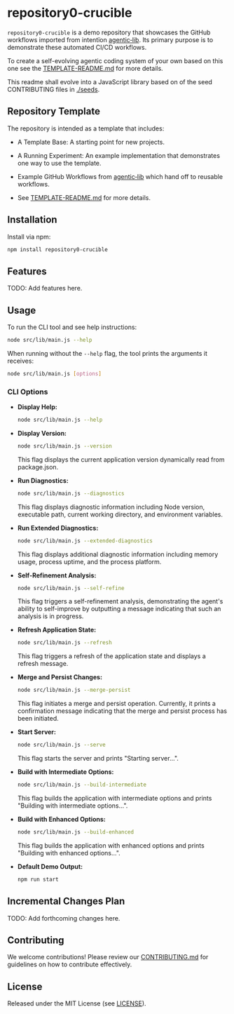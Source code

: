# repository0-crucible

`repository0-crucible` is a demo repository that showcases the GitHub workflows imported from intentïon [agentic‑lib](https://github.com/xn-intenton-z2a/agentic-lib). Its primary purpose is to demonstrate these automated CI/CD workflows.

To create a self-evolving agentic coding system of your own based on this one see the [TEMPLATE-README.md](./TEMPLATE-README.md) for more details.

This readme shall evolve into a JavaScript library based on of the seed CONTRIBUTING files in [./seeds](./seeds).

## Repository Template

The repository is intended as a template that includes:
* A Template Base: A starting point for new projects.
* A Running Experiment: An example implementation that demonstrates one way to use the template.
* Example GitHub Workflows from [agentic‑lib](https://github.com/xn-intenton-z2a/agentic-lib) which hand off to reusable workflows.

* See [TEMPLATE-README.md](./TEMPLATE-README.md) for more details.

## Installation

Install via npm:

```bash
npm install repository0-crucible
```

## Features

TODO: Add features here.

## Usage

To run the CLI tool and see help instructions:

```bash
node src/lib/main.js --help
```

When running without the `--help` flag, the tool prints the arguments it receives:

```bash
node src/lib/main.js [options]
```

### CLI Options

- **Display Help:**
  ```bash
  node src/lib/main.js --help
  ```

- **Display Version:**
  ```bash
  node src/lib/main.js --version
  ```
  This flag displays the current application version dynamically read from package.json.

- **Run Diagnostics:**
  ```bash
  node src/lib/main.js --diagnostics
  ```
  This flag displays diagnostic information including Node version, executable path, current working directory, and environment variables.

- **Run Extended Diagnostics:**
  ```bash
  node src/lib/main.js --extended-diagnostics
  ```
  This flag displays additional diagnostic information including memory usage, process uptime, and the process platform.

- **Self-Refinement Analysis:**
  ```bash
  node src/lib/main.js --self-refine
  ```
  This flag triggers a self-refinement analysis, demonstrating the agent's ability to self-improve by outputting a message indicating that such an analysis is in progress.

- **Refresh Application State:**
  ```bash
  node src/lib/main.js --refresh
  ```
  This flag triggers a refresh of the application state and displays a refresh message.

- **Merge and Persist Changes:**
  ```bash
  node src/lib/main.js --merge-persist
  ```
  This flag initiates a merge and persist operation. Currently, it prints a confirmation message indicating that the merge and persist process has been initiated.

- **Start Server:**
  ```bash
  node src/lib/main.js --serve
  ```
  This flag starts the server and prints "Starting server...".

- **Build with Intermediate Options:**
  ```bash
  node src/lib/main.js --build-intermediate
  ```
  This flag builds the application with intermediate options and prints "Building with intermediate options...".

- **Build with Enhanced Options:**
  ```bash
  node src/lib/main.js --build-enhanced
  ```
  This flag builds the application with enhanced options and prints "Building with enhanced options...".

- **Default Demo Output:**
  ```bash
  npm run start
  ```

## Incremental Changes Plan

TODO: Add forthcoming changes here.

## Contributing

We welcome contributions! Please review our [CONTRIBUTING.md](./CONTRIBUTING.md) for guidelines on how to contribute effectively.

## License

Released under the MIT License (see [LICENSE](./LICENSE)).
